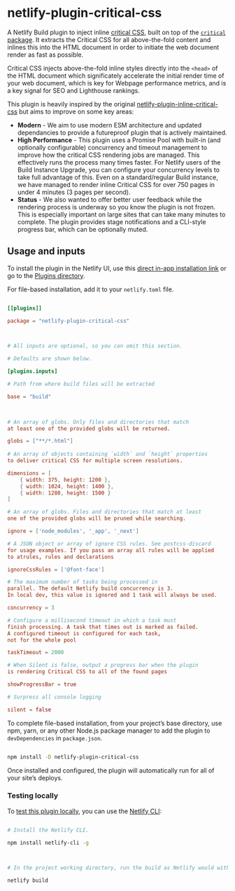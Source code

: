 
# netlify-plugin-critical-css

  

A Netlify Build plugin to inject inline [critical CSS](https://web.dev/extract-critical-css/), built on top of the [`critical` package](https://github.com/addyosmani/critical). It extracts the Critical CSS for all above-the-fold content and inlines this into the HTML document in order to initiate the web document render as fast as possible.

Critical CSS injects above-the-fold inline styles directly into the `<head>` of the HTML document which significately accelerate the initial render time of your web document, which is key for Webpage performance metrics, and is a key signal for SEO and Lighthouse rankings.

  

This plugin is heavily inspired by the original [netlify-plugin-inline-critical-css](https://github.com/Tom-Bonnike/netlify-plugin-inline-critical-css) but aims to improve on some key areas:

 - **Modern** - We aim to use modern ESM architecture and updated dependancies to provide a futureproof plugin that is actively maintained.
 - **High Performance** - This plugin uses a Promise Pool with built-in (and optionally configurable) concurrency and timeout management to improve how the critical CSS rendering jobs are managed.  This effectively runs the process many times faster.  For Netlify users of the Build Instance Upgrade, you can configure your concurrency levels to take full advantage of this.  Even on a standard/regular Build instance, we have managed to render inline Critical CSS for over 750 pages in under 4 minutes (3 pages per second).
 - **Status** - We also wanted to offer better user feedback while the rendering process is underway so you know the plugin is not frozen.  This is especially important on large sites that can take many minutes to complete.  The plugin provides stage notifications and a CLI-style progress bar, which can be optionally muted.


  

## Usage and inputs

  

To install the plugin in the Netlify UI, use this [direct in-app installation link](https://app.netlify.com/plugins/netlify-plugin-critical-css/install) or go to the [Plugins directory](https://app.netlify.com/plugins).

  

For file-based installation, add it to your `netlify.toml` file.

  

```toml

[[plugins]]

package = "netlify-plugin-critical-css"

  

# All inputs are optional, so you can omit this section.

# Defaults are shown below.

[plugins.inputs]

# Path from where build files will be extracted

base = "build"

  

# An array of globs. Only files and directories that match
at least one of the provided globs will be returned.

globs = ["**/*.html"]
  
# An array of objects containing `width` and `height` properties 
to deliver critical CSS for multiple screen resolutions.

dimensions = [
	{ width: 375, height: 1200 },
	{ width: 1024, height: 1400 },
	{ width: 1280, height: 1500 }
]

# An array of globs. Files and directories that match at least 
one of the provided globs will be pruned while searching.

ignore = ['node_modules', '_app', '_next']

# A JSON object or array of ignore CSS rules. See postcss-discard 
for usage examples. If you pass an array all rules will be applied 
to atrules, rules and declarations

ignoreCssRules = ['@font-face']

# The maximum number of tasks being processed in 
parallel. The default Netlify build concurrency is 3.  
In local dev, this value is ignored and 1 task will always be used.

concurrency = 3

# Configure a millisecond timeout in which a task must 
finish processing. A task that times out is marked as failed. 
A configured timeout is configured for each task, 
not for the whole pool

taskTimeout = 2000

# When Silent is false, output a progress bar when the plugin 
is rendering Critical CSS to all of the found pages

showProgressBar = true

# Surpress all console logging 

silent = false
```

  

To complete file-based installation, from your project’s base directory, use npm, yarn, or any other Node.js package manager to add the plugin to `devDependencies` in `package.json`.

  

```bash

npm install -D netlify-plugin-critical-css

```

  

Once installed and configured, the plugin will automatically run for all of your site’s deploys.

  

### Testing locally

  

To [test this plugin locally](https://docs.netlify.com/configure-builds/build-plugins/create-plugins/#local-plugins), you can use the [Netlify CLI](https://docs.netlify.com/cli/get-started/#run-builds-locally):

  

```bash

# Install the Netlify CLI.

npm install netlify-cli -g

  

# In the project working directory, run the build as Netlify would with the build bot.

netlify build

```